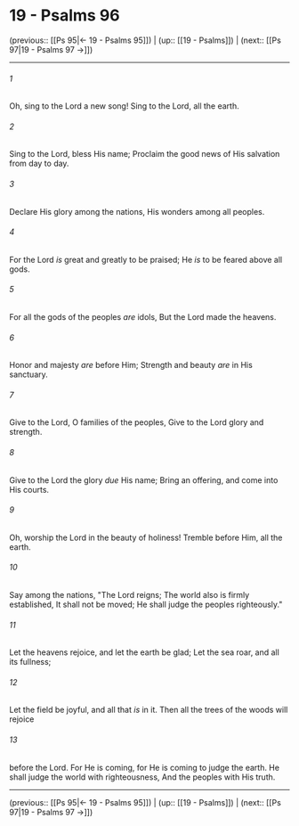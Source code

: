 # 19 - Psalms 96

(previous:: [[Ps 95|← 19 - Psalms 95]]) | (up:: [[19 - Psalms]]) | (next:: [[Ps 97|19 - Psalms 97 →]])

***


###### 1 
Oh, sing to the Lord a new song! Sing to the Lord, all the earth. 

###### 2 
Sing to the Lord, bless His name; Proclaim the good news of His salvation from day to day. 

###### 3 
Declare His glory among the nations, His wonders among all peoples. 

###### 4 
For the Lord _is_ great and greatly to be praised; He _is_ to be feared above all gods. 

###### 5 
For all the gods of the peoples _are_ idols, But the Lord made the heavens. 

###### 6 
Honor and majesty _are_ before Him; Strength and beauty _are_ in His sanctuary. 

###### 7 
Give to the Lord, O families of the peoples, Give to the Lord glory and strength. 

###### 8 
Give to the Lord the glory _due_ His name; Bring an offering, and come into His courts. 

###### 9 
Oh, worship the Lord in the beauty of holiness! Tremble before Him, all the earth. 

###### 10 
Say among the nations, "The Lord reigns; The world also is firmly established, It shall not be moved; He shall judge the peoples righteously." 

###### 11 
Let the heavens rejoice, and let the earth be glad; Let the sea roar, and all its fullness; 

###### 12 
Let the field be joyful, and all that _is_ in it. Then all the trees of the woods will rejoice 

###### 13 
before the Lord. For He is coming, for He is coming to judge the earth. He shall judge the world with righteousness, And the peoples with His truth.

***

(previous:: [[Ps 95|← 19 - Psalms 95]]) | (up:: [[19 - Psalms]]) | (next:: [[Ps 97|19 - Psalms 97 →]])

